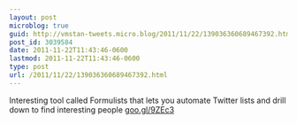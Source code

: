```yaml
---
layout: post
microblog: true
guid: http://vmstan-tweets.micro.blog/2011/11/22/139036360689467392.html
post_id: 3039584
date: 2011-11-22T11:43:46-0600
lastmod: 2011-11-22T11:43:46-0600
type: post
url: /2011/11/22/139036360689467392.html
---
```

Interesting tool called Formulists that lets you automate Twitter lists and drill down to find interesting people <a href="http://goo.gl/9ZEc3">goo.gl/9ZEc3</a>
